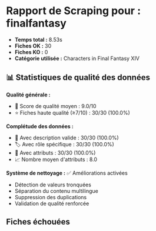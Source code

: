 # Rapport de Scraping pour : finalfantasy
- **Temps total :** 8.53s
- **Fiches OK :** 30
- **Fiches KO :** 0
- **Catégorie utilisée :** Characters in Final Fantasy XIV

## 📊 Statistiques de qualité des données

**Qualité générale :**
- 🎯 Score de qualité moyen : 9.0/10
- ⭐ Fiches haute qualité (≥7/10) : 30/30 (100.0%)

**Complétude des données :**
- 📝 Avec description valide : 30/30 (100.0%)
- 🏷️ Avec rôle spécifique : 30/30 (100.0%)
- 🔖 Avec attributs : 30/30 (100.0%)
- 📈 Nombre moyen d'attributs : 8.0

**Système de nettoyage :** ✅ Améliorations activées
- Détection de valeurs tronquées
- Séparation du contenu multilingue  
- Suppression des duplications
- Validation de qualité renforcée

## Fiches échouées
